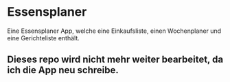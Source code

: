 # Essensplaner
Eine Essensplaner App, welche eine Einkaufsliste, einen Wochenplaner und eine Gerichteliste enthält.

## Dieses repo wird nicht mehr weiter bearbeitet, da ich die App neu schreibe. 

